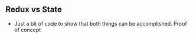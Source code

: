 ## Redux vs State

- Just a bit of code to show that both things can be accomplished.  Proof of concept 
